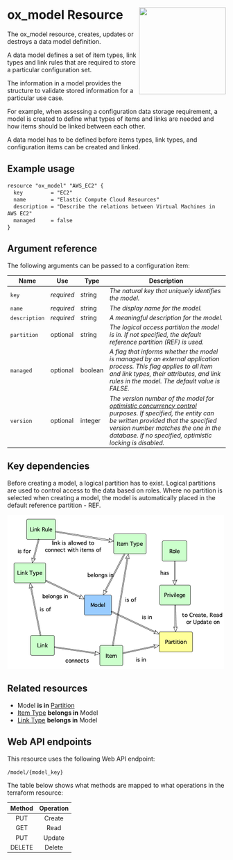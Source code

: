 # ox_model Resource <img src="../../../docs/pics/ox.png" width="200" height="200" align="right">

The ox_model resource, creates, updates or destroys a data model definition.

A data model defines a set of item types, link types and link rules that are required to store a particular configuration set.

The information in a model provides the structure to validate stored information for a particular use case.

For example, when assessing a configuration data storage requirement, a model is created to define what types of items and links are needed and how items should be linked between each other.

A data model has to be defined before items types,  link types, and configuration items can be created and linked.

## Example usage

```hcl
resource "ox_model" "AWS_EC2" {
  key         = "EC2"
  name        = "Elastic Compute Cloud Resources"
  description = "Describe the relations between Virtual Machines in AWS EC2"
  managed     = false
}
```

## Argument reference

The following arguments can be passed to a configuration item:

| Name | Use | Type |  Description |
|---|---|---|---|
| `key` | *required* | string | *The natural key that uniquely identifies the model.* |
| `name`| *required* | string | *The display name for the model.* |
| `description`| *required* | string | *A meaningful description for the model.* |
| `partition`| optional | string | *The logical access partition the model is in. If not specified, the default reference partition (REF) is used.* |
| `managed` | optional | boolean | *A flag that informs whether the model is managed by an external application process. This flag applies to all item and link types, their attributes, and link rules in the model. The default value is FALSE.* |
| `version` | optional | integer | *The version number of the model for [optimistic concurrency control](https://en.wikipedia.org/wiki/Optimistic_concurrency_control) purposes. If specified, the entity can be written provided that the specified version number matches the one in the database. If no specified, optimistic locking is disabled.* |

## Key dependencies

Before creating a model, a logical partition has to exist. Logical partitions are used to control access to the data based on roles. Where no partition is selected when creating a model, the model is automatically placed in the default reference partition - REF.

![Model](../pics/model.png)

## Related resources

- Model **is in** [Partition](ox_partition.md)
- [Item Type](ox_item_type.md) **belongs in** Model
- [Link Type](ox_link_type.md) **belongs in** Model

## Web API endpoints

This resource uses the following Web API endpoint: 

```bash
/model/{model_key}
```

The table below shows what methods are mapped to what operations in the terraform resource:

| **Method** | **Operation** |
|:---:|:---:|
| PUT | Create |
| GET | Read |
| PUT | Update |
| DELETE | Delete  |